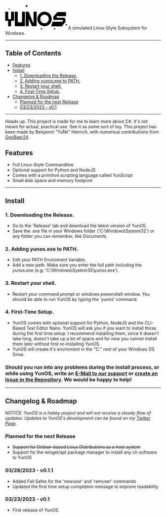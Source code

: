 <img src="https://github.com/bhenrich/YunOS/blob/main/MEDIA/yunos%20logo%20png.png" alt="YunOS Logo" width="200">
A simulated Linux-Style Subsystem for Windows.

---
## Table of Contents
- [Features](#features)
- [Install](#install)
  * [1. Downloading the Release.](#1-downloading-the-release)
  * [2. Adding yunos.exe to PATH.](#2-adding-yunosexe-to-path)
  * [3. Restart your shell.](#3-restart-your-shell)
  * [4. First-Time Setup.](#4-first-time-setup)
- [Changelog & Roadmap](#changelog--roadmap)
  * [Planned for the next Release](#planned-for-the-next-release)
  * [03/23/2023 - v0.1](#03232023---v01)
---
Heads up. This project is made for me to learn more about C#. It's not meant for actual, practical use. See it as some sort of toy.
This project has been made by Benjamin "YuNii" Henrich, with numerous contributions from [GeoBaer24](https://github.com/geobaer24).

## Features
- Full Linux-Style Commandline
- Optional support for Python and NodeJS
- Comes with a primitive scripting language called YunScript
- Small disk space and memory footprint

---
## Install
### 1. Downloading the Release.
- Go to the 'Release' tab and download the latest version of YunOS.
- Save the .exe file in your Windows folder ('C:\Windows\System32') or any folder you can remember, like Documents.

### 2. Adding yunos.exe to PATH.
- Edit your PATH Enviroment Variable.
- Add a new path. Make sure you enter the full path including the yunos.exe (e.g: 'C:\Windows\System32\yunos.exe').

### 3. Restart your shell.
- Restart your command prompt or windows powershell window. You should be able to run YunOS by typing the 'yunos' command.

### 4. First-Time Setup.
- YunOS comes with optional support for Python, NodeJS and the CLI-Based Text Editor Nano. YunOS will ask you if you want to install those during the first time setup. I recommend installing them, since it doesn't take long, doesn't take up a lot of space and for now you cannot install them later without first re-installing YunOS.
- YunOS will create it's enviroment in the "C:\" root of your Windows OS Drive.

### Should you run into any problems during the install process, or while using YunOS, write an [E-Mail to our support](mailto://support@yuniiworks.de) or [create an Issue in the Repository](https://github.com/bhenrich/YunOS/issues/new/choose). We would be happy to help!

---
## Changelog & Roadmap

*NOTICE: YunOS is a hobby project and will not receive a steady flow of updates. Updates to YunOS's development can be found on my [Twitter Page](https://twitter.com/yuniiworks).*

### Planned for the next Release
- ~~Support for Debian-based Linux Distributions as a host system~~
- Support for the winget/apt package manager to install any cli-software to YunOS

### 03/28/2023 - v0.1.1
- Added Fail Safes for the 'newuser' and 'remuser' commands
- Updated the first time setup completion message to improve readability

### 03/23/2023 - v0.1
- First release of YunOS.
